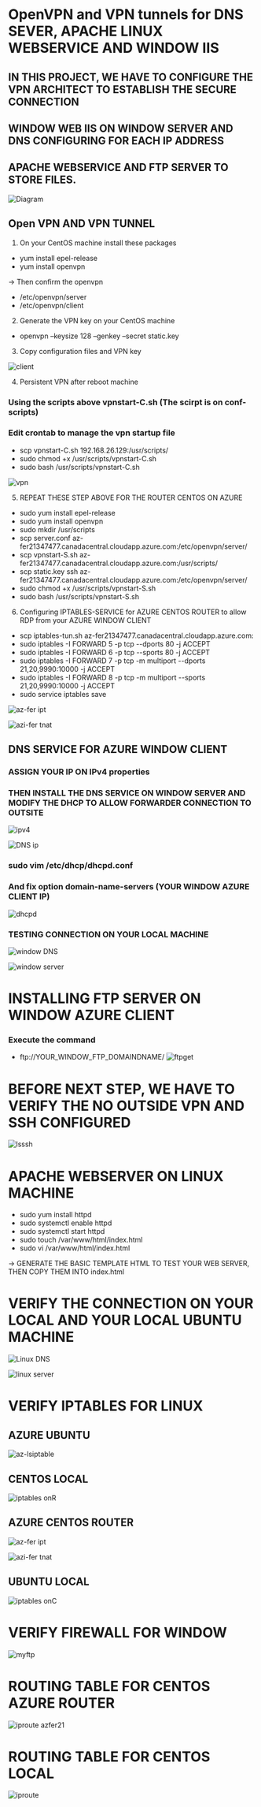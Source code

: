 # OpenVPN and VPN tunnels for DNS SEVER, APACHE LINUX WEBSERVICE AND WINDOW IIS
## IN THIS PROJECT, WE HAVE TO CONFIGURE THE VPN ARCHITECT TO ESTABLISH THE SECURE CONNECTION
## WINDOW WEB IIS ON WINDOW SERVER AND DNS CONFIGURING FOR EACH IP ADDRESS
## APACHE WEBSERVICE AND FTP SERVER TO STORE FILES.

![Diagram](https://user-images.githubusercontent.com/71564211/139771535-af0a736f-1849-4ed7-b501-d42a88b067af.JPG)

## Open VPN AND VPN TUNNEL

1. On your CentOS machine install these packages
* yum install epel-release
*	yum install openvpn

-> Then confirm the openvpn  
*	/etc/openvpn/server
*	/etc/openvpn/client

2. Generate the VPN key on your CentOS machine
* openvpn –keysize 128 –genkey –secret static.key

3. Copy configuration files and VPN key

![client](https://user-images.githubusercontent.com/71564211/139771778-b768757c-b143-4e04-a826-934948fee199.JPG)

4. Persistent VPN after reboot machine

### Using the scripts above vpnstart-C.sh (The scirpt is on conf-scripts)
### Edit crontab to manage the vpn startup file

* scp vpnstart-C.sh 192.168.26.129:/usr/scripts/
* sudo chmod +x /usr/scripts/vpnstart-C.sh
* sudo bash /usr/scripts/vpnstart-C.sh

![vpn](https://user-images.githubusercontent.com/71564211/139772112-06bb7578-7dcc-404b-b300-b000a4c87316.PNG)

5. REPEAT THESE STEP ABOVE FOR THE ROUTER CENTOS ON AZURE 
* sudo yum install epel-release
* sudo yum install openvpn
* sudo mkdir /usr/scripts
* scp server.conf az-fer21347477.canadacentral.cloudapp.azure.com:/etc/openvpn/server/
* scp vpnstart-S.sh az-fer21347477.canadacentral.cloudapp.azure.com:/usr/scripts/
* scp static.key ssh az-fer21347477.canadacentral.cloudapp.azure.com:/etc/openvpn/server/
* sudo chmod +x /usr/scripts/vpnstart-S.sh
* sudo bash /usr/scripts/vpnstart-S.sh

6. Configuring IPTABLES-SERVICE for AZURE CENTOS ROUTER to allow RDP from your AZURE WINDOW CLIENT
* scp iptables-tun.sh az-fer21347477.canadacentral.cloudapp.azure.com:
* sudo iptables -I FORWARD 5 -p tcp --dports 80 -j ACCEPT
* sudo iptables -I FORWARD 6 -p tcp --sports 80 -j ACCEPT
* sudo iptables -I FORWARD 7 -p tcp -m multiport --dports 21,20,9990:10000 -j ACCEPT
* sudo iptables -I FORWARD 8 -p tcp -m multiport --sports 21,20,9990:10000 -j ACCEPT
* sudo service iptables save

![az-fer ipt](https://user-images.githubusercontent.com/71564211/139772337-189ad1e1-a5c9-4a1b-a37e-71ff862a3136.JPG)

![azi-fer tnat](https://user-images.githubusercontent.com/71564211/139772340-9970923d-7b82-4373-8998-337ac1a3934d.JPG)

## DNS SERVICE FOR AZURE WINDOW CLIENT
### ASSIGN YOUR IP ON IPv4 properties
### THEN INSTALL THE DNS SERVICE ON WINDOW SERVER AND MODIFY THE DHCP TO ALLOW FORWARDER CONNECTION TO OUTSITE
 
![ipv4](https://user-images.githubusercontent.com/71564211/139772466-b1802cf4-3723-4b22-b3b6-8a4daad49f9f.JPG)

![DNS ip](https://user-images.githubusercontent.com/71564211/139772621-5219aabd-03f7-4c2c-a9f1-7639fd24f1ea.JPG)

### sudo vim /etc/dhcp/dhcpd.conf
### And fix option domain-name-servers (YOUR WINDOW AZURE CLIENT IP)

![dhcpd](https://user-images.githubusercontent.com/71564211/139772710-fbec7350-181c-4422-b5cf-05bfb66fc4c0.JPG)

### TESTING CONNECTION ON YOUR LOCAL MACHINE

![window DNS](https://user-images.githubusercontent.com/71564211/139772767-d6c5d835-470d-46fb-80b9-9b04d19caa2f.JPG)

![window server](https://user-images.githubusercontent.com/71564211/139772814-d487946f-ffba-4fed-8639-d33807e97075.JPG)

# INSTALLING FTP SERVER ON WINDOW AZURE CLIENT
### Execute the command 
* ftp://YOUR_WINDOW_FTP_DOMAINDNAME/
![ftpget](https://user-images.githubusercontent.com/71564211/139772946-402a0ecf-f16e-44c4-9dac-565389f25e14.JPG)

# BEFORE NEXT STEP, WE HAVE TO VERIFY THE NO OUTSIDE VPN AND SSH CONFIGURED

![lsssh](https://user-images.githubusercontent.com/71564211/139773072-ae4b8a65-b2b0-465a-999b-b291f1427c66.JPG)

# APACHE WEBSERVER ON LINUX MACHINE
* sudo yum install httpd
* sudo systemctl enable httpd
* sudo systemctl start httpd
* sudo touch /var/www/html/index.html
* sudo vi /var/www/html/index.html

-> GENERATE THE BASIC TEMPLATE HTML TO TEST YOUR WEB SERVER, THEN COPY THEM INTO index.html

# VERIFY THE CONNECTION ON YOUR LOCAL AND YOUR LOCAL UBUNTU MACHINE
![Linux DNS](https://user-images.githubusercontent.com/71564211/139773326-de64ef5f-adef-4603-a28f-08c2c3e2f567.JPG)

![linux server](https://user-images.githubusercontent.com/71564211/139773264-df44b901-bca6-4af0-a0b8-ec8c323480ed.JPG)

# VERIFY IPTABLES FOR LINUX 
## AZURE UBUNTU
![az-lsiptable](https://user-images.githubusercontent.com/71564211/139773440-79dd6ce1-ccbd-40c4-b4b9-4a0309f6e595.JPG)

## CENTOS LOCAL 
![iptables onR](https://user-images.githubusercontent.com/71564211/139773564-73f4f01f-b40d-4c7a-aa0e-c9769cac9dca.JPG)

## AZURE CENTOS ROUTER 

![az-fer ipt](https://user-images.githubusercontent.com/71564211/139773642-b98e12e8-5c7b-490b-96b8-f11bd7d75dc9.JPG)

![azi-fer tnat](https://user-images.githubusercontent.com/71564211/139773651-9b4c8fb1-eaff-46fc-b6f0-5d506525b436.JPG)

## UBUNTU LOCAL 
![iptables onC](https://user-images.githubusercontent.com/71564211/139773687-9ab33312-2b60-45da-801b-711e9e25ebc5.JPG)

# VERIFY FIREWALL FOR WINDOW
![myftp](https://user-images.githubusercontent.com/71564211/139773769-d80ffe74-d1e6-4235-af57-ffe99f53b8ee.JPG)

# ROUTING TABLE FOR CENTOS AZURE ROUTER 
![iproute azfer21](https://user-images.githubusercontent.com/71564211/139773817-9fa05c5c-5489-4b9f-877e-918b2d348795.JPG)

# ROUTING TABLE FOR CENTOS LOCAL

![iproute](https://user-images.githubusercontent.com/71564211/139773965-114a2a3d-e850-463c-a02d-c79caf50e98c.JPG)


